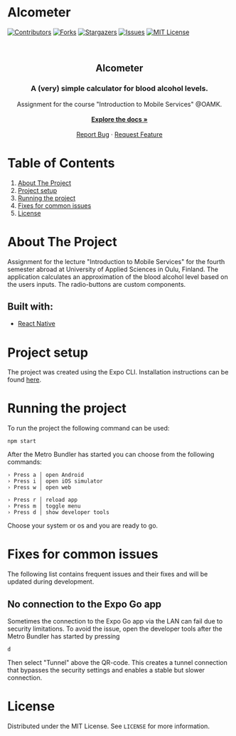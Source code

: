 # Alcometer

[![Contributors][contributors-shield]][contributors-url]
[![Forks][forks-shield]][forks-url]
[![Stargazers][stars-shield]][stars-url]
[![Issues][issues-shield]][issues-url]
[![MIT License][license-shield]][license-url]

<br />
<p align="center">

  <h2 align="center">Alcometer </h2>
  <h3 align="center"> A (very) simple calculator for blood alcohol levels.</h3>

  <p align="center">
    Assignment for the course "Introduction to Mobile Services" @OAMK.
    <br />
    <br />
    <a href="https://github.com/BassJonathan/Alcometer"><strong>Explore the docs »</strong></a>
    <br />
    <br />
    <a href="https://github.com/BassJonathan/Alcometer/issues">Report Bug</a>
    ·
    <a href="https://github.com/BassJonathan/Alcometer/issues">Request Feature</a>
  </p>
</p>

<!-- TABLE OF CONTENTS -->

# Table of Contents
<ol>
  <li>
    <a href="#about-the-project">About The Project</a>

  </li>
  <li><a href="#project-setup">Project setup</a></li>
  <li>
    <a href="#running-the-project">Running the project</a>
  </li>
  <li><a href="#fixes-for-common-issues">Fixes for common issues</a></li>
  <li><a href="#license">License</a></li>

</ol>



<!-- ABOUT THE PROJECT -->
# About The Project
Assignment for the lecture "Introduction to Mobile Services" for the fourth semester abroad at University of Applied Sciences in Oulu, Finland. The application calculates an approximation of the blood alcohol level based on the users inputs. The radio-buttons are custom components. 


## Built with:

* [React Native](https://reactnative.dev)


# Project setup
The project was created using the Expo CLI. Installation instructions can be found [here](https://reactnative.dev/docs/environment-setup).

# Running the project
To run the project the following command can be used:
```
npm start
```
After the Metro Bundler has started you can choose from the following commands:
```
› Press a │ open Android
› Press i │ open iOS simulator
› Press w │ open web

› Press r │ reload app
› Press m │ toggle menu
› Press d │ show developer tools
```
Choose your system or os and you are ready to go.

# Fixes for common issues
The following list contains frequent issues and their fixes and will be updated during development.
## No connection to the Expo Go app
Sometimes the connection to the Expo Go app via the LAN can fail due to security limitations. To avoid the issue, open the developer tools after the Metro Bundler has started by pressing
```
d
```
Then select "Tunnel" above the QR-code. This creates a tunnel connection that bypasses the security settings and enables a stable but slower connection.

<!-- LICENSE -->

# License

Distributed under the MIT License. See `LICENSE` for more information.

<!-- MARKDOWN LINKS & IMAGES -->
[contributors-shield]: https://img.shields.io/github/contributors/BassJonathan/Alcometer.svg?style=for-the-badge
[contributors-url]: https://github.com/BassJonathan/Alcometer/graphs/contributors
[forks-shield]: https://img.shields.io/github/forks/BassJonathan/Alcometer.svg?style=for-the-badge
[forks-url]: https://github.com/BassJonathan/Alcometer/network/members
[stars-shield]: https://img.shields.io/github/stars/BassJonathan/Alcometer.svg?style=for-the-badge
[stars-url]: https://github.com/BassJonathan/Alcometer/stargazers
[issues-shield]: https://img.shields.io/github/issues/BassJonathan/Alcometer.svg?style=for-the-badge
[issues-url]: https://github.com/BassJonathan/Alcometer/issues
[license-shield]: https://img.shields.io/github/license/BassJonathan/Alcometer.svg?style=for-the-badge
[license-url]: https://github.com/BassJonathan/Alcometer/blob/master/LICENSE